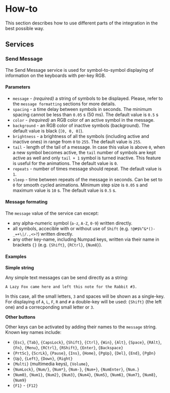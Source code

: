 # How-to

This section describes how to use different parts of the integration in the best possible way.

## Services

### Send Message

The Send Message service is used for symbol-to-symbol displaying of information on the keyboards with per-key RGB.

#### Parameters

- `message` - *(required)* a string of symbols to be displayed. Please, refer to the `message formatting` sections for more details.
- `spacing` - a time delay between symbols in seconds. The minimum spacing cannot be less than `0.05` s (50 ms). The default value is `0.5` s
- `color` - *(required)* an RGB color of an active symbol in the message.
- `background` - an RGB color of inactive symbols (background). The default value is black (`[0, 0, 0]`).
- `brightness` - a brightness of all the symbols (including active and inactive ones) in range from `0` to `255`. The default value is `255`.
- `tail` - length of the tail of a message. In case this value is above `0`, when a new symbol becomes active, the `tail` number of symbols are kept active as well and only `tail + 1` symbol is turned inactive. This feature is useful for the animations. The default value is `0`.
- `repeats` - number of times message should repeat. The default value is `1`.
- `sleep` - time between repeats of the message in seconds. Can be set to `0` for smooth cycled animations. Minimum step size is `0.05` s and maximum value is `10` s. The default value is `0.5` s.

#### Message formating

The `message` value of the service can except:
- any alpha-numeric symbol (`a-z`, `A-Z`, `0-9`) written directly.
- all symbols, accecible with or without use of `Shift` (e.g. `!@#$%^&*()-_=+\|/.,<>?`) written directly.
- any other key-name, including Numpad keys, written via their name in brackets `{}` (e.g. `{Shift}`, `{RCtrl}`, `{Num8}`).

#### Examples

**Simple string**

Any simple text messages can be send directly as a string:

```
A Lazy Fox came here and left this note for the Rabbit #3.
```

In this case, all the small letters, `3` and spaces will be shown as a single-key. For displaying of `A`, `L`, `F`, `R` and `#` a double-key will be used: `{Shift}` (the left one) and a correcponding small letter or `3`.

**Other buttons**

Other keys can be activated by adding their names to the `message` string. Known key names include:

- `{Esc}`, `{Tab}`, `{CapsLock}`, `{Shift}`, `{Ctrl}`, `{Win}`, `{Alt}`, `{Space}`, `{RAlt}`, `{Fn}`, `{Menu}`, `{RCtrl}`, `{RShift}`, `{Enter}`, `{Backspace}`
- `{PrtSc}`, `{ScrLk}`, `{Pause}`, `{Ins}`, `{Home}`, `{PgUp}`, `{Del}`, `{End}`, `{PgDn}`
- `{Up}`, `{Left}`, `{Down}`, `{Right}`
- `{Multi}` (multimedia keys), `{Volume}`,
- `{NumLock}`, `{Num/}`, `{Num*}`, `{Num-}`, `{Num+}`, `{NumEnter}`, `{Num.}`
- `{Num0}`, `{Num1}`, `{Num2}`, `{Num3}`, `{Num4}`, `{Num5}`, `{Num6}`, `{Num7}`, `{Num8}`, `{Num9}`
- `{F1}` - `{F12}`
